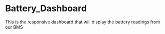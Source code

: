 # Battery_Dashboard
This is the responsive dashboard that will display the battery readings from our BMS
